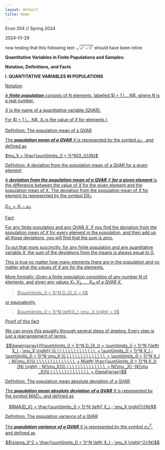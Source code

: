 ```yaml
---
layout: default
title: Home
---
```

Econ 204 // Spring 2024

2024-01-29

now testing that this following text <math>
 <semantics>
  <mrow>
   <msqrt>
    <mrow>
     <msup>
      <mi>a</mi>
      <mn>2</mn>
     </msup>
     <mo>+</mo><msup>
      <mi>b</mi>
      <mn>2</mn>
     </msup>
     </mrow>
   </msqrt>
   </mrow>
  <annotation encoding='MathType-MTEF'>MathType@MTEF@5@5@+=
  feaahGart1ev3aqatCvAUfeBSjuyZL2yd9gzLbvyNv2CaerbuLwBLn
  hiov2DGi1BTfMBaeXatLxBI9gBaerbd9wDYLwzYbItLDharqqtubsr
  4rNCHbGeaGqiVu0Je9sqqrpepC0xbbL8F4rqqrFfpeea0xe9Lq=Jc9
  vqaqpepm0xbba9pwe9Q8fs0=yqaqpepae9pg0FirpepeKkFr0xfr=x
  fr=xb9adbaqaaeGaciGaaiaabeqaamaabaabaaGcbaWaaOaaaeaaca
  WGHbWaaWbaaSqabeaacaaIYaaaaOGaey4kaSIaamOyamaaCaaaleqa
  baGaaGOmaaaaaeqaaaaa@3A93@
  </annotation>
 </semantics>
</math>
should have been inline


**Quantitative Variables in Finite Populations and Samples:**

**Notation, Definitions, and Facts**

**I. QUANTITATIVE VARIABLES IN POPULATIONS**

<u>Notation<u>

A ***finite population*** consists of $N$ elements, labelled $I =
1,\...,N$, where $N$ is a real number.

$X$ is the name of a quantitative variable (QVAR).

For $I = 1,\...,N$, ${X_I}$ is the value of $X$ for elements
$I$.

<u>Definition: The population mean of a QVAR<u>

The ***population mean of a QVAR*** $X$ is represented by the symbol
$\mu_X$ , and defined as

$mu_X = \frac{\sum\limits_{I = 1}^N{X_I}}{N}$

<u>Definition: A deviation from the population mean of a QVAR for a given
element<u>

A ***deviation from the population*** ***mean of a QVAR*** $X$
***for a given element*** is the difference between the value of $X$
for the given element and the population mean of $X.$ The deviation
from the population mean of $X$ for element $I$is represented by
the symbol $D{X_I}$:

$D_{X_I} = {X_I} - {\mu_X}$

<u>Fact<u>

For any finite population and any QVAR $X$, if you find the
deviation from the population mean of $X$ for every element in the
population, and then add up all those deviations, you will find that the
sum is zero.

To put that more succinctly: for any finite population and any
quantitative variable $X$, the sum of the deviations from the means
is always equal to 0.

This is true no matter how many elements there are in the population and
no matter what the values of $X$ are for the elements.

More formally: Given a finite population consisting of any number
$N$ of elements, and given any values
$X_1,X_2,...,X_N$ of a QVAR $X$,

> $\sum\limits_{I = 1}^N D_{X_I} = 0$

or equivalently,

> $\sum\limits_{I = 1}^N \left(X_I -\mu _X \right) =
> 0$

<u>Proof of this fact<u>

We can prove this equality through several steps of algebra. Every step is just a rearrangement of terms.

$$\begin{array}{l}\sum\limits_{I = 1}^N D_{X_I} =
\sum\limits_{I = 1}^N {\left( X_I - \mu_X \right)}
\\\,\,\,\,\,\,\,\,\,\,\,\,\,\,\, = \sum\limits_{I
= 1}^N X_I - \sum\limits_{I = 1}^N \mu_X
\\\,\,\,\,\,\,\,\,\,\,\,\,\,\,\, = \sum\limits_{I
= 1}^N X_I - N{\mu_X}\\\,\,\,\,\,\,\,\,\,\,\,\,\,\,\, = N\left(
\frac{\sum\limits_{I = 1}^N X_I}{N} \right) - N{\mu_X}\\\,\,\,\,\,\,\,\,\,\,\,\,\,\,\, = N{\mu _X} -N{\mu _X}\\\,\,\,\,\,\,\,\,\,\,\,\,\,\,\, = 0\end{array}$$

<u>Definition: The population mean absolute deviation of a
QVAR<u>

The ***population mean absolute deviation*** ***of a QVAR*** $X$ is
represented by the symbol $MA{D_X}$, and defined as

$$MA{D_X} = \frac{\sum\limits_{I = 1}^N \left(| X_I - \mu_X \right|)}{N}$$

<u>Definition: The population variance of a QVAR<u>

The ***population variance*** ***of a QVAR*** $X$ is represented by the symbol $\sigma_X^2$, and defined as

$$\sigma_X^2 = \frac{\sum\limits_{I = 1}^N \left( X_I - \mu_X \right)^2}{N}$$
